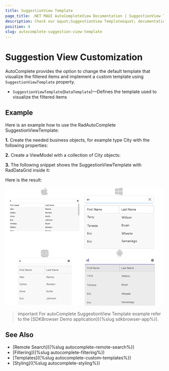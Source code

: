```yaml
---
title: SuggestionView Template
page_title: .NET MAUI AutoCompleteView Documentation | SuggestionView Template
description: Check our &quot;SuggestionView Template&quot; documentation article for Telerik AutoComplete for .NET MAUI control.
position: 4
slug: autocomplete-suggestion-view-template
---
```


# Suggestion View Customization

AutoComplete provides the option to change the default template that visualize the filtered items and implement a custom template using `SuggestionViewTemplate` property.

* `SuggestionViewTemplate`(`DataTemplate`)&mdash;Defines the template used to visualize the filtered items

## Example

Here is an example how to use the RadAutoComplete SuggestionViewTemplate:

**1.** Create the needed business objects, for example type City with the following properties:

<snippet id='autocomplete-person-businessobject'/>

**2.** Create a ViewModel with a collection of City objects:

<snippet id='autocomplete-people-viewmodel'/>

**3.** The following snippet shows the SuggestionViewTemplate with RadDataGrid inside it:

<snippet id='autocomplete-templates-suggestion-view-template-xaml'/>

Here is the result:

![AutoComplete SuggestionViewTemplate Example](../images/autocomplete-suggestionview-template.png "AutoComplete SuggestionItemTemplate Example")

>important For autoComplete SuggestionView Template example refer to the [SDKBrowser Demo application]({%slug sdkbrowser-app%}).

## See Also

- [Remote Search]({%slug autocomplete-remote-search%})
- [Filtering]({%slug autocomplete-filtering%})
- [Templates]({%slug autocomplete-custom-templates%})
- [Styling]({%slug autocomplete-styling%})